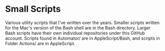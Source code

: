 # Small Scripts
Various utility scripts that I've written over the years. Smaller scripts written for the Mac's version of the Bash shell are in the Bash directory. Larger Bash scripts have their own individual repositories under this GitHub account. Scripts found in Automator/ are in AppleScript/Bash, and scripts in Folder Actions/ are in AppleScript.